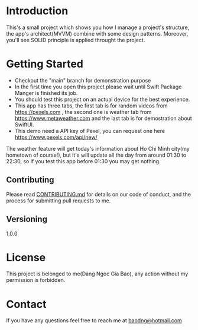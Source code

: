 # Introduction 
This's a small project which shows you how I manage a project's structure, the app's architect(MVVM) combine with some design patterns. 
Moreover, you'll see SOLID principle is applied throught the project.

# Getting Started
* Checkout the "main" branch for demonstration purpose
* In the first time you open this project please wait until Swift Package Manger is finished its job.
* You should test this project on an actual device for the best experience.
* This app has three tabs, the first tab is for random videos from https://pexels.com , the second one is weather tab from https://www.metaweather.com and the last tab is for demostration about SwiftUI.
* This demo need a API key of Pexel, you can request one here https://www.pexels.com/api/new/

The weather feature will get today's information about Ho Chi Minh city(my hometown of course!), but it's will update all the day from around 01:30
to 22:30, so if you test this app before 01:30 you may get nothing.

## Contributing

Please read [CONTRIBUTING.md](CONTRIBUTING.md) for details on our code of conduct, and the process for submitting pull requests to me.

## Versioning

1.0.0

# License
This project is belonged to me(Dang Ngoc Gia Bao), any action without my permission is forbidden.

# Contact
If you have any questions feel free to reach me at baodng@hotmail.com